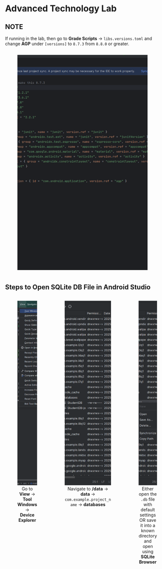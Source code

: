 # Advanced Technology Lab

## NOTE
If running in the lab, then go to **Grade Scripts** -> `libs.versions.toml` and change **AGP** under `[versions]` to `8.7.3` from `8.8.0` or greater.

<div style="display: flex; justify-content: space-around; gap: 10px; align-items: center;">
    <figure style="text-align: center; height: 700px;">
        <img src="assets/toml_change.png" alt="TOML change" style="width: 100%; height: 100%; object-fit: cover;">
    </figure>
    
</div>


## Steps to Open SQLite DB File in Android Studio

<div style="display: flex; justify-content: space-around; gap: 10px; align-items: center;">
    <figure style="text-align: center; width: 30%; height: 600px;">
        <img src="assets/Step1.png" alt="Step 1" style="width: 100%; height: 100%; object-fit: cover; object-position: -60px 50%;">
        <figcaption>Go to <strong>View</strong> -> <strong>Tool Windows</strong> -> <strong>Device Explorer</strong></figcaption>
    </figure>
    <figure style="text-align: center; width: 30%; height: 600px;">
        <img src="assets/Step2.png" alt="Step 2" style="width: 100%; height: 100%; object-fit: cover;">
        <figcaption>Navigate to <strong>/data</strong> -> <strong>data</strong> -> <code>com.example.project_name</code> -> <strong>databases</strong></figcaption>
    </figure>
    <figure style="text-align: center; width: 30%; height: 600px;">
        <img src="assets/Step3.png" alt="Step 3" style="width: 100%; height: 100%; object-fit: cover;">
        <figcaption>Either open the <code>.db</code> file with default settings OR save it into a known directory and open using <strong>SQLite Browser</strong></figcaption>
    </figure>
</div>
